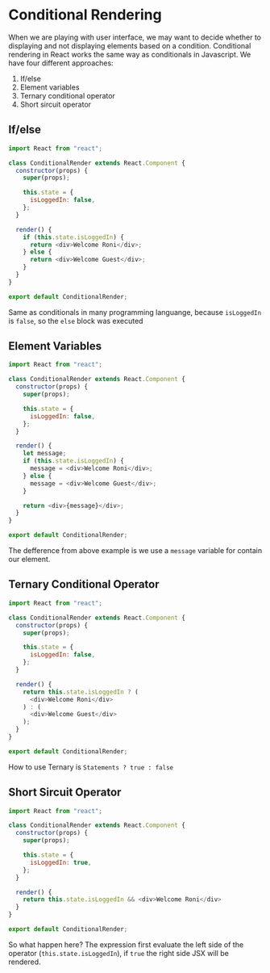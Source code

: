 # Conditional Rendering

When we are playing with user interface, we may want to decide whether to displaying and not displaying elements based on a condition. Conditional rendering in React works the same way as conditionals in Javascript. We have four different approaches:

1. If/else
1. Element variables
1. Ternary conditional operator
1. Short sircuit operator

## If/else

```js
import React from "react";

class ConditionalRender extends React.Component {
  constructor(props) {
    super(props);

    this.state = {
      isLoggedIn: false,
    };
  }

  render() {
    if (this.state.isLoggedIn) {
      return <div>Welcome Roni</div>;
    } else {
      return <div>Welcome Guest</div>;
    }
  }
}

export default ConditionalRender;
```

Same as conditionals in many programming languange, because `isLoggedIn` is `false`, so the `else` block was executed

## Element Variables

```js
import React from "react";

class ConditionalRender extends React.Component {
  constructor(props) {
    super(props);

    this.state = {
      isLoggedIn: false,
    };
  }

  render() {
    let message;
    if (this.state.isLoggedIn) {
      message = <div>Welcome Roni</div>;
    } else {
      message = <div>Welcome Guest</div>;
    }

    return <div>{message}</div>;
  }
}

export default ConditionalRender;
```

The defference from above example is we use a `message` variable for contain our element.

## Ternary Conditional Operator

```js
import React from "react";

class ConditionalRender extends React.Component {
  constructor(props) {
    super(props);

    this.state = {
      isLoggedIn: false,
    };
  }

  render() {
    return this.state.isLoggedIn ? (
      <div>Welcome Roni</div>
    ) : (
      <div>Welcome Guest</div>
    );
  }
}

export default ConditionalRender;
```

How to use Ternary is `Statements ? true : false`

## Short Sircuit Operator

```js
import React from "react";

class ConditionalRender extends React.Component {
  constructor(props) {
    super(props);

    this.state = {
      isLoggedIn: true,
    };
  }

  render() {
    return this.state.isLoggedIn && <div>Welcome Roni</div>
  }
}

export default ConditionalRender;
```

So what happen here? The expression first evaluate the left side of the operator (`this.state.isLoggedIn`), if `true` the right side JSX will be rendered.
